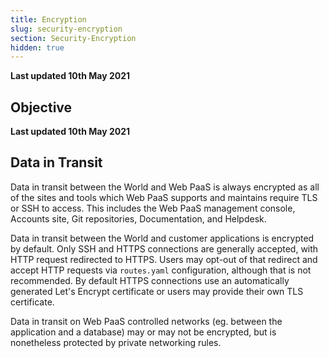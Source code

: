 ```yaml
---
title: Encryption
slug: security-encryption
section: Security-Encryption
hidden: true
---
```


**Last updated 10th May 2021**



## Objective  

**Last updated 10th May 2021**


## Data in Transit

Data in transit between the World and Web PaaS is always encrypted as all of the sites and tools which Web PaaS supports and maintains require TLS or SSH to access. This includes the Web PaaS management console, Accounts site, Git repositories, Documentation, and Helpdesk.

Data in transit between the World and customer applications is encrypted by default.  Only SSH and HTTPS connections are generally accepted, with HTTP request redirected to HTTPS.  Users may opt-out of that redirect and accept HTTP requests via `routes.yaml` configuration, although that is not recommended.  By default HTTPS connections use an automatically generated Let's Encrypt certificate or users may provide their own TLS certificate.

Data in transit on Web PaaS controlled networks (eg. between the application and a database) may or may not be encrypted, but is nonetheless protected by private networking rules.


